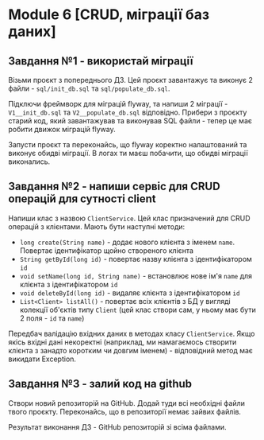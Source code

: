 # Module 6 [CRUD, міграції баз даних]

## Завдання №1 - використай міграції
Візьми проєкт з попереднього ДЗ. Цей проєкт завантажує та виконує 2 файли - `sql/init_db.sql` та `sql/populate_db.sql`.

Підключи фреймворк для міграцій flyway, та напиши 2 міграції - `V1__init_db.sql` та `V2__populate_db.sql` відповідно. Прибери з проєкту старий код, який завантажував та виконував SQL файли - тепер це має робити движок міграцій flyway.

Запусти проєкт та переконайсь, що flyway коректно налаштований та виконує обидві міграції. В логах ти маєш побачити, що обидві міграції виконались.

## Завдання №2 - напиши сервіс для CRUD операцій для сутності client
Напиши клас з назвою `ClientService`. Цей клас призначений для CRUD операцій з клієнтами. Мають бути наступні методи:

- `long create(String name)` - додає нового клієнта з іменем `name`. Повертає ідентифікатор щойно створеного клієнта
- `String getById(long id)` - повертає назву клієнта з ідентифікатором `id`
- `void setName(long id, String name)` - встановлює нове ім'я `name` для клієнта з ідентифікатором `id`
- `void deleteById(long id)` - видаляє клієнта з ідентифікатором `id`
- `List<Client> listAll()` - повертає всіх клієнтів з БД у вигляді колекції об'єктів типу `Client` (цей клас створи сам, у ньому має бути 2 поля - `id` та `name`)

Передбач валідацію вхідних даних в методах класу `ClientService`. Якщо якісь вхідні дані некоректні (наприклад, ми намагаємось створити клієнта з занадто коротким чи довгим іменем) - відповідний метод має викидати Exception.

## Завдання №3 - залий код на github
Створи новий репозиторій на GitHub. Додай туди всі необхідні файли твого проєкту. Переконайсь, що в репозиторії немає зайвих файлів.

Результат виконання ДЗ - GitHub репозиторій зі всіма файлами.
